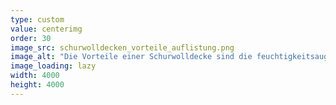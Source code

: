```yaml
---
type: custom
value: centerimg
order: 30
image_src: schurwolldecken_vorteile_auflistung.png
image_alt: "Die Vorteile einer Schurwolldecke sind die feuchtigkeitsaugleichende, wärmelreguliernde, und atmungsaktive Wirkung. Sie sind aus biologischen Ressourcen und lokal produziert." 
image_loading: lazy
width: 4000
height: 4000
---
```

